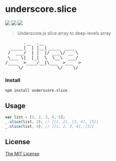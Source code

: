 # underscore.slice

![](https://img.shields.io/npm/v/underscore.slice.svg)
![](https://img.shields.io/npm/dt/underscore.slice.svg)
![](https://img.shields.io/npm/l/underscore.slice.svg)

> Underscore.js slice array to deep-levels array

<pre>
       .__  .__              
  _____|  | |__| ____  ____  
 /  ___/  | |  |/ ___\/ __ \ 
 \___ \|  |_|  \  \__\  ___/ 
/____  >____/__|\___  >___  >
     \/             \/    \/ 
</pre>

### Install

```
npm install underscore.slice
```

## Usage

```javascript
var list = [1, 2, 3, 4, 5];
_.slice(list, 2); // [[1, 2], [3, 4], [5]]
_.slice(list, 4); // [[1, 2, 3, 4], [5]]
```

## License

[The MIT License](http://piecioshka.mit-license.org)
